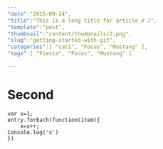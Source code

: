 ```yaml
---
"date":"2015-09-24",
"title":"This is a long title for article # 2",
"template":"post",
"thumbnail":"content/thumbnails/2.png",
"slug":"getting-started-with-git",
"categories":[ "cat1", "Focus", "Mustang" ],
"tags":[ "Fiesta", "Focus", "Mustang" ]

---
```


# Second

```
var x=1;
entry.forEach(function(item){
    x=x++;
Console.log('x')
})
```
